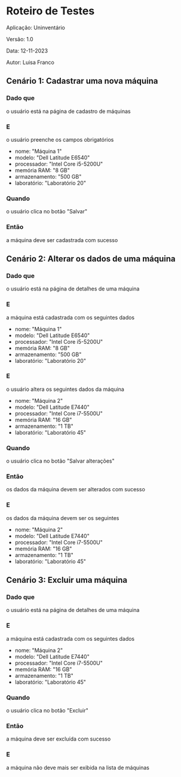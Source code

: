 # Roteiro de Testes

Aplicação: Uninventário

Versão: 1.0

Data: 12-11-2023

Autor: Luisa Franco


## Cenário 1: Cadastrar uma nova máquina

### Dado que
o usuário está na página de cadastro de máquinas

### E
o usuário preenche os campos obrigatórios
- nome: "Máquina 1"
- modelo: "Dell Latitude E6540"
- processador: "Intel Core i5-5200U"
- memória RAM: "8 GB"
- armazenamento: "500 GB"
- laboratório: "Laboratório 20"

### Quando
o usuário clica no botão "Salvar"

### Então
a máquina deve ser cadastrada com sucesso


## Cenário 2: Alterar os dados de uma máquina

### Dado que
o usuário está na página de detalhes de uma máquina

### E
a máquina está cadastrada com os seguintes dados
- nome: "Máquina 1"
- modelo: "Dell Latitude E6540"
- processador: "Intel Core i5-5200U"
- memória RAM: "8 GB"
- armazenamento: "500 GB"
- laboratório: "Laboratório 20"

### E
o usuário altera os seguintes dados da máquina
- nome: "Máquina 2"
- modelo: "Dell Latitude E7440"
- processador: "Intel Core i7-5500U"
- memória RAM: "16 GB"
- armazenamento: "1 TB"
- laboratório: "Laboratório 45"

### Quando
o usuário clica no botão "Salvar alterações"

### Então
os dados da máquina devem ser alterados com sucesso

### E
os dados da máquina devem ser os seguintes
- nome: "Máquina 2"
- modelo: "Dell Latitude E7440"
- processador: "Intel Core i7-5500U"
- memória RAM: "16 GB"
- armazenamento: "1 TB"
- laboratório: "Laboratório 45"


## Cenário 3: Excluir uma máquina

### Dado que
o usuário está na página de detalhes de uma máquina

### E
a máquina está cadastrada com os seguintes dados
- nome: "Máquina 2"
- modelo: "Dell Latitude E7440"
- processador: "Intel Core i7-5500U"
- memória RAM: "16 GB"
- armazenamento: "1 TB"
- laboratório: "Laboratório 45"

### Quando
o usuário clica no botão "Excluir"

### Então
a máquina deve ser excluída com sucesso

### E
a máquina não deve mais ser exibida na lista de máquinas

